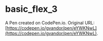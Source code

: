 # basic_flex_3

A Pen created on CodePen.io. Original URL: [https://codepen.io/gvandor/pen/eYWKNwL](https://codepen.io/gvandor/pen/eYWKNwL).


